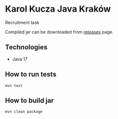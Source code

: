 # Karol Kucza Java Kraków

Recruitment task

Compiled jar can be downloaded from [releases](https://github.com/achook/basket/releases) page.

## Technologies
- Java 17

## How to run tests
```shell
mvn test
```

## How to build jar
```shell
mvn clean package
```